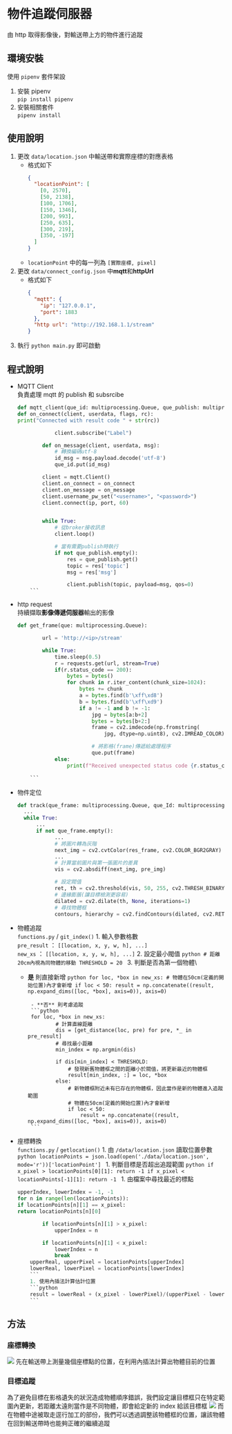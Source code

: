 # 物件追蹤伺服器

由 http 取得影像後，對輸送帶上方的物件進行追蹤

## 環境安裝

使用 `pipenv` 套件架設

1. 安裝 pipenv\
   `pip install pipenv`
2. 安裝相關套件\
   `pipenv install`

## 使用說明

1. 更改 `data/location.json` 中輸送帶和實際座標的對應表格
   - 格式如下
     ```json
     {
       "locationPoint": [
         [0, 2570],
         [50, 2138],
         [100, 1706],
         [150, 1346],
         [200, 993],
         [250, 635],
         [300, 219],
         [350, -197]
       ]
     }
     ```
   - `locationPoint` 中的每一列為 `[實際座標, pixel]`
2. 更改 `data/connect_config.json` 中**mqtt**和**httpUrl**
   - 格式如下
     ```json
     {
       "mqtt": {
         "ip": "127.0.0.1",
         "port": 1883
       },
       "http url": "http://192.168.1.1/stream"
     }
     ```
3. 執行 `python main.py` 即可啟動

## 程式說明

- MQTT Client\
  負責處理 mqtt 的 publish 和 subsrcibe

  ````python
  def mqtt_client(que_id: multiprocessing.Queue, que_publish: multiprocessing.Queue):
  def on_connect(client, userdata, flags, rc):
  print("Connected with result code " + str(rc))

              client.subscribe("Label")

          def on_message(client, userdata, msg):
              # 轉換編碼utf-8
              id_msg = msg.payload.decode('utf-8')
              que_id.put(id_msg)

          client = mqtt.Client()
          client.on_connect = on_connect
          client.on_message = on_message
          client.username_pw_set("<username>", "<password>")
          client.connect(ip, port, 60)


          while True:
              # 從broker接收訊息
              client.loop()

              # 當有需要publish時執行
              if not que_publish.empty():
                  res = que_publish.get()
                  topic = res['topic']
                  msg = res['msg']

                  client.publish(topic, payload=msg, qos=0)
      ```

  ````

- http request\
  持續擷取**影像傳遞伺服器**輸出的影像

  ````python
  def get_frame(que: multiprocessing.Queue):

          url = 'http://<ip>/stream'

          while True:
              time.sleep(0.5)
              r = requests.get(url, stream=True)
              if(r.status_code == 200):
                  bytes = bytes()
                  for chunk in r.iter_content(chunk_size=1024):
                      bytes += chunk
                      a = bytes.find(b'\xff\xd8')
                      b = bytes.find(b'\xff\xd9')
                      if a != -1 and b != -1:
                          jpg = bytes[a:b+2]
                          bytes = bytes[b+2:]
                          frame = cv2.imdecode(np.fromstring(
                              jpg, dtype=np.uint8), cv2.IMREAD_COLOR)

                          # 將影格(frame)傳遞給處理程序
                          que.put(frame)
              else:
                  print(f"Received unexpected status code {r.status_code}")

      ```

  ````

- 物件定位

    ```python
    def track(que_frame: multiprocessing.Queue, que_Id: multiprocessing.Queue, que_publish: multiprocessing.Queue):
      ...
      while True:
          ...
          if not que_frame.empty():
                ...
                # 將圖片轉為灰階
                next_img = cv2.cvtColor(res_frame, cv2.COLOR_BGR2GRAY)
                ...
                # 計算當前圖片與第一張圖片的差異
                vis = cv2.absdiff(next_img, pre_img)

                # 設定閥值
                ret, th = cv2.threshold(vis, 50, 255, cv2.THRESH_BINARY)
                # 邊緣膨脹(讓目標檢測更容易)
                dilated = cv2.dilate(th, None, iterations=1)
                # 尋找物體框
                contours, hierarchy = cv2.findContours(dilated, cv2.RETR_EXTERNAL, cv2.CHAIN_APPROX_SIMPLE)
    ```

- 物體追蹤\
  `functions.py` / `git_index()` 1. 輸入參數格數\
   `pre_result` ： `[[location, x, y, w, h], ...]`\
   `new_xs` ： `[[location, x, y, w, h], ...]` 2. 設定最小閥值
  `python # 距離20cm內視為同物體的移動 THRESHOLD = 20 ` 3. 判斷是否為第一個物體\
   - **是** 則直接新增
  `python for loc, *box in new_xs: # 物體在50cm(定義的開始位置)內才會新增 if loc < 50: result = np.concatenate((result, np.expand_dims([loc, *box], axis=0)), axis=0) `

          - **否** 則考慮追蹤
          ```python
          for loc, *box in new_xs:
                  # 計算直線距離
                  dis = [get_distance(loc, pre) for pre, *_ in pre_result]
                  # 尋找最小距離
                  min_index = np.argmin(dis)

                  if dis[min_index] < THRESHOLD:
                      # 發現新舊物體框之間的距離小於閥值，將更新最近的物體框
                      result[min_index, :] = loc, *box
                  else:
                      # 新物體框附近未有已存在的物體框，因此當作是新的物體進入追蹤範圍
                      # 物體在50cm(定義的開始位置)內才會新增
                      if loc < 50:
                          result = np.concatenate((result, np.expand_dims([loc, *box], axis=0)), axis=0)
          ```

- 座標轉換\
  `functions.py` / `getlocation()` 1. 由 `/data/location.json` 讀取位置參數
  `python locationPoints = json.load(open('./data/location.json', mode='r'))['locationPoint'] ` 1. 判斷目標是否超出追蹤範圍
  `python if x_pixel > locationPoints[0][1]: return -1 if x_pixel < locationPoints[-1][1]: return -1 ` 1. 由檔案中尋找最近的標點
  ```python
  upperIndex, lowerIndex = -1, -1
  for n in range(len(locationPoints)):
  if locationPoints[n][1] == x_pixel:
  return locationPoints[n][0]

          if locationPoints[n][1] > x_pixel:
              upperIndex = n

          if locationPoints[n][1] < x_pixel:
              lowerIndex = n
              break
      upperReal, upperPixel = locationPoints[upperIndex]
      lowerReal, lowerPixel = locationPoints[lowerIndex]
      ```
      1. 使用內插法計算估計位置
      ```python
      result = lowerReal + (x_pixel - lowerPixel)/(upperPixel - lowerPixel) * (upperReal - lowerReal)
      ```

## 方法

### 座標轉換

![](/ItemTracking/img/輸送帶位置.jpg)
先在輸送帶上測量幾個座標點的位置，在利用內插法計算出物體目前的位置

### 目標追蹤

為了避免目標在影格遺失的狀況造成物體順序錯誤，我們設定讓目標框只在特定範圍內更新，若距離太遠則當作是不同物體，即會給定新的 index 給該目標框
![](/ItemTracking/img/追蹤示意圖.jpg)
而在物體中途被取走逕行加工的部份，我們可以透過調整該物體框的位置，讓該物體在回到輸送帶時也能夠正確的繼續追蹤
